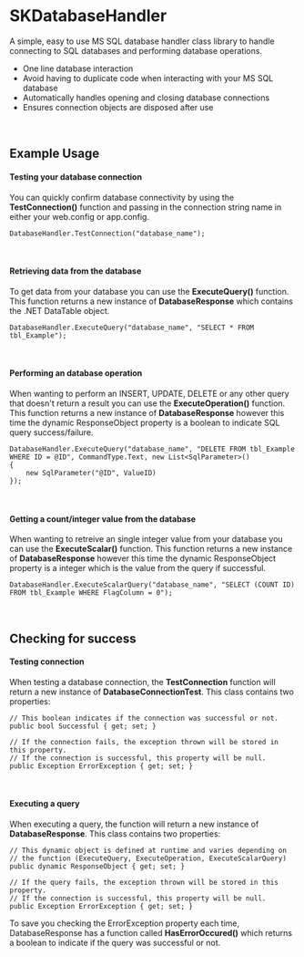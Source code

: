 # SKDatabaseHandler
A simple, easy to use MS SQL database handler class library to handle connecting to SQL databases and performing database operations.

- One line database interaction
- Avoid having to duplicate code when interacting with your MS SQL database
- Automatically handles opening and closing database connections
- Ensures connection objects are disposed after use

<br/>

## Example Usage ##

#### Testing your database connection ####
You can quickly confirm database connectivity by using the **TestConnection()** function and passing in the connection string name in either your web.config or app.config. 
```
DatabaseHandler.TestConnection("database_name");
```

<br/>

#### Retrieving data from the database ####
To get data from your database you can use the **ExecuteQuery()** function. This function returns a new instance of **DatabaseResponse** which contains the .NET DataTable object.
```
DatabaseHandler.ExecuteQuery("database_name", "SELECT * FROM tbl_Example");
```

<br/>

#### Performing an database operation ####
When wanting to perform an INSERT, UPDATE, DELETE or any other query that doesn't return a result you can use the **ExecuteOperation()** function. This function returns a new instance of **DatabaseResponse** however this time the dynamic ResponseObject property is a boolean to indicate SQL query success/failure.
```
DatabaseHandler.ExecuteQuery("database_name", "DELETE FROM tbl_Example WHERE ID = @ID", CommandType.Text, new List<SqlParameter>()
{
    new SqlParameter("@ID", ValueID)
});
```

<br/>

#### Getting a count/integer value from the database ####
When wanting to retreive an single integer value from your database you can use the **ExecuteScalar()** function. This function returns a new instance of **DatabaseResponse** however this time the dynamic ResponseObject property is a integer which is the value from the query if successful.
```
DatabaseHandler.ExecuteScalarQuery("database_name", "SELECT (COUNT ID) FROM tbl_Example WHERE FlagColumn = 0");
```

<br/>

## Checking for success ##
#### Testing connection ####
When testing a database connection, the **TestConnection** function will return a new instance of **DatabaseConnectionTest**. This class contains two properties:
```
// This boolean indicates if the connection was successful or not.
public bool Successful { get; set; }

// If the connection fails, the exception thrown will be stored in this property.
// If the connection is successful, this property will be null.
public Exception ErrorException { get; set; }
```

<br/>

#### Executing a query ####
When executing a query, the function will return a new instance of **DatabaseResponse**. This class contains two properties:
```
// This dynamic object is defined at runtime and varies depending on 
// the function (ExecuteQuery, ExecuteOperation, ExecuteScalarQuery)
public dynamic ResponseObject { get; set; }

// If the query fails, the exception thrown will be stored in this property.
// If the connection is successful, this property will be null.
public Exception ErrorException { get; set; }
```
To save you checking the ErrorException property each time, DatabaseResponse has a function called **HasErrorOccured()** which returns a boolean to indicate if the query was successful or not.




